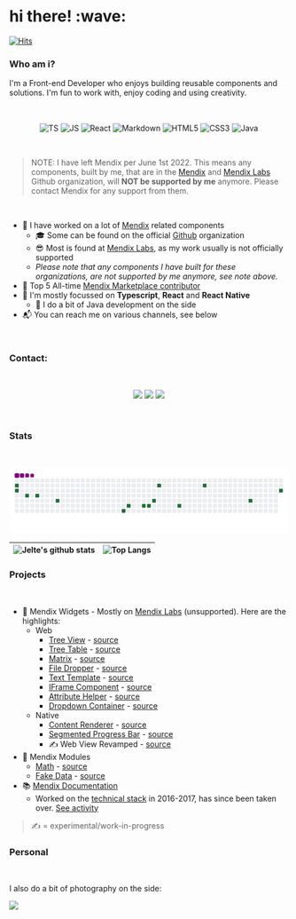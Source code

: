 <h1>hi there! :wave:</h1> 

[![Hits](https://hits.sh/github.com/jeltemx/hits.svg?style=for-the-badge&label=Profile%20visits&extraCount=1000&logo=github)](https://hits.sh/github.com/jeltemx/hits/)

<h3>Who am i?</h3>

I'm a Front-end Developer who enjoys building reusable components and solutions. I'm fun to work with, enjoy coding and using creativity.

<br />

<p align="center">
  <img align="center" alt="TS" src="https://img.shields.io/badge/typescript-%23007ACC.svg?style=for-the-badge&logo=typescript&logoColor=white">
  <img align="center" alt="JS" src="https://img.shields.io/badge/javascript-%23323330.svg?style=for-the-badge&logo=javascript&logoColor=%23F7DF1E">
  <img align="center" alt="React" src="https://img.shields.io/badge/react-%23282c34.svg?style=for-the-badge&logo=react&logoColor=61dafb">
  <img align="center" alt="Markdown" src="https://img.shields.io/badge/markdown-%23000000.svg?style=for-the-badge&logo=markdown&logoColor=white">
  <img align="center" alt="HTML5" src="https://img.shields.io/badge/html5-%23E34F26.svg?style=for-the-badge&logo=html5&logoColor=white">
  <img align="center" alt="CSS3" src="https://img.shields.io/badge/css3-%231572B6.svg?style=for-the-badge&logo=css3&logoColor=white">
  <img align="center" alt="Java" src="https://img.shields.io/badge/java-%23ED8B00.svg?style=for-the-badge&logo=java&logoColor=white">
</p>

<br />

> NOTE: I have left Mendix per June 1st 2022. This means any components, built by me, that are in the [Mendix](https://github.com/mendix) and [Mendix Labs](https://github.com/mendixlabs) Github organization, will **NOT be supported by me** anymore. Please contact Mendix for any support from them.

<br />

- 💪 I have worked on a lot of [Mendix](https://mendix.com) related components
  - 🎓 Some can be found on the official [Github](https://github.com/mendix) organization
  - 😎 Most is found at [Mendix Labs](https://github.com/mendixlabs), as my work usually is not officially supported
  - _Please note that any components I have built for these organizations, are not supported by me anymore, see note above._
- 🥇 Top 5 All-time [Mendix Marketplace contributor](https://developer.mendixcloud.com/link/leaderboards)
- 📙 I'm mostly focussed on **Typescript**, **React** and **React Native**
  - 🔬 I do a bit of Java development on the side
- 📬 You can reach me on various channels, see below

<br />

<h3>Contact:</h3>
<br />
<p align="center">
  <a href="https://www.linkedin.com/in/jeltelagendijk" target="_blank"><img src="https://img.shields.io/badge/-LinkedIn-%230077B5?style=for-the-badge&logo=linkedin&logoColor=white" target="_blank"></a>
  <a href="https://github.com/JelteMX" target="_blank"><img src="https://img.shields.io/github/followers/JelteMX?style=for-the-badge&logo=github&logoColor=white" target="_blank"></a>
  <a href="https://mendixcommunity.slack.com/team/UKT28S63G
" target="_blank"><img src="https://img.shields.io/badge/Slack-4A154B?style=for-the-badge&logo=slack&logoColor=white" target="_blank"></a>
</p>
<br />

<h3>Stats</h3>
<br />
<center>

![contributions](https://raw.githubusercontent.com/JelteMX/jeltemx/output/github-contribution-grid-snake.gif)

</center>

![Jelte's github stats](https://github-readme-stats.vercel.app/api?username=jeltemx&show_icons=true&theme=vue-dark)|![Top Langs](https://github-readme-stats.vercel.app/api/top-langs/?username=jeltemx&theme=vue-dark&layout=compact)
-|-

<h3>Projects</h3>
<br />

- 🧩 Mendix Widgets - Mostly on [Mendix Labs](https://github.com/mendixlabs) (unsupported). Here are the highlights:
  - Web
    - [Tree View](https://marketplace.mendix.com/link/component/112707) - [source](https://github.com/mendixlabs/mendix-tree-view)
    - [Tree Table](https://marketplace.mendix.com/link/component/111095) - [source](https://github.com/mendixlabs/mendix-tree-table)
    - [Matrix](https://marketplace.mendix.com/link/component/112555) - [source](https://github.com/mendixlabs/mendix-dynamic-table)
    - [File Dropper](https://marketplace.mendix.com/link/component/111497) - [source](https://github.com/mendixlabs/mendix-file-dropper)
    - [Text Template](https://marketplace.mendix.com/link/component/114696) - [source](https://github.com/mendixlabs/mendix-text-template)
    - [IFrame Component](https://marketplace.mendix.com/link/component/117308) - [source](https://github.com/mendixlabs/mendix-iframe-component)
    - [Attribute Helper](https://marketplace.mendix.com/link/component/111554) - [source](https://github.com/mendixlabs/mendix-attribute-helper-widget)
    - [Dropdown Container](https://marketplace.mendix.com/link/component/111568) - [source](https://github.com/mendixlabs/mendix-dropdown-container)
  - Native
    - [Content Renderer](https://marketplace.mendix.com/link/component/119620) - [source](https://github.com/JelteMX/mendix-native-content-renderer)
    - [Segmented Progress Bar](https://marketplace.mendix.com/link/component/119688) - [source](https://github.com/JelteMX/mendix-native-segmented-progressbar)
    - ✍️ Web View Revamped - [source](https://github.com/JelteMX/mendix-native-webview-revamped)
- 💾 Mendix Modules
  - [Math](https://marketplace.mendix.com/link/component/112522) - [source](https://github.com/mendixlabs/mendix-math-module)
  - [Fake Data](https://marketplace.mendix.com/link/component/112021) - [source](https://github.com/mendixlabs/mendix-fake-data-module)
- 📚 [Mendix Documentation](https://docs.mendix.com)
  - Worked on the [technical stack](https://github.com/mendix/docs) in 2016-2017, has since been taken over. [See activity](https://github.com/mendix/docs/search?q=committer%3AJelteMX&type=commits)

> ✍️ = experimental/work-in-progress

<h3>Personal</h3>
<br />

I also do a bit of photography on the side:

  <a href="https://instagram.com/j3lte" target="_blank"><img src="https://img.shields.io/badge/-Instagram-%23E4405F?style=for-the-badge&logo=instagram&logoColor=white" target="_blank"></a>
